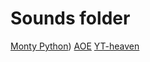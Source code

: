 # Sounds folder

[Monty Python](https://www.101soundboards.com/boards/26391-monty-python-and-the-holy-grail-soundboard))
[AOE](https://drive.google.com/drive/folders/1nUxShvzJxugJF8za7nSrd5DGvG5U4le1)
[YT-heaven](https://www.youtube.com/watch?v=2HwZo9Oqql4)
